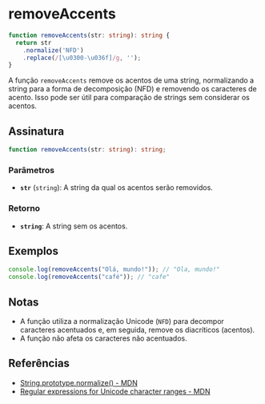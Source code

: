 # removeAccents

```typescript
function removeAccents(str: string): string {
  return str
    .normalize('NFD')
    .replace(/[\u0300-\u036f]/g, '');
}
```

A função `removeAccents` remove os acentos de uma string, normalizando a string para a forma de decomposição (NFD) e removendo os caracteres de acento. Isso pode ser útil para comparação de strings sem considerar os acentos.

## Assinatura

```typescript
function removeAccents(str: string): string;
```

### Parâmetros

- **`str`** (`string`): A string da qual os acentos serão removidos.

### Retorno

- **`string`**: A string sem os acentos.

## Exemplos

```typescript
console.log(removeAccents("Olá, mundo!")); // "Ola, mundo!"
console.log(removeAccents("café")); // "cafe"
```

## Notas

- A função utiliza a normalização Unicode (`NFD`) para decompor caracteres acentuados e, em seguida, remove os diacríticos (acentos).
- A função não afeta os caracteres não acentuados.

## Referências

- [String.prototype.normalize() - MDN](https://developer.mozilla.org/en-US/docs/Web/JavaScript/Reference/Global_Objects/String/normalize)
- [Regular expressions for Unicode character ranges - MDN](https://developer.mozilla.org/en-US/docs/Web/JavaScript/Guide/Regular_Expressions#unicode)